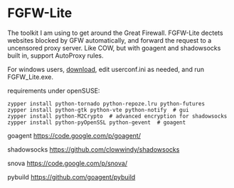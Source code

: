 FGFW-Lite
============

The toolkit I am using to get around the Great Firewall. FGFW-Lite dectets websites blocked by GFW automatically, and forward the request to a uncensored proxy server. Like COW, but with goagent and shadowsocks built in, support AutoProxy rules.

For windows users, [download](https://github.com/v3aqb/fgfw-lite/archive/master.zip), edit userconf.ini as needed, and run FGFW_Lite.exe.

requirements under openSUSE:

    zypper install python-tornado python-repoze.lru python-futures
    zypper install python-gtk python-vte python-notify  # gui
    zypper install python-M2Crypto  # advanced encryption for shadowsocks
    zypper install python-pyOpenSSL python-gevent  # goagent

goagent https://code.google.com/p/goagent/

shadowsocks https://github.com/clowwindy/shadowsocks

snova https://code.google.com/p/snova/

pybuild https://github.com/goagent/pybuild
